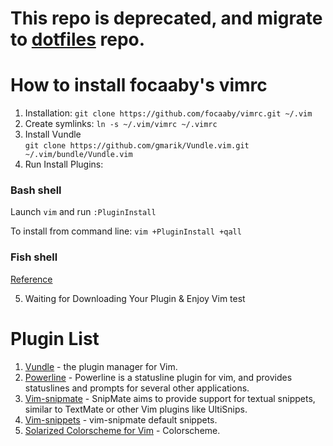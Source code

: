# This repo is deprecated, and migrate to [dotfiles](https://github.com/focaaby/dotfiles) repo.

# How to install focaaby's vimrc
1. Installation: `git clone https://github.com/focaaby/vimrc.git ~/.vim `
2. Create symlinks: `ln -s ~/.vim/vimrc ~/.vimrc`
3. Install Vundle  
  `git clone https://github.com/gmarik/Vundle.vim.git ~/.vim/bundle/Vundle.vim`
4. Run Install Plugins: 

  ### Bash shell
  Launch `vim` and run `:PluginInstall` 

  To install from command line: `vim +PluginInstall +qall`

  ### Fish shell

  [Reference](https://github.com/gmarik/Vundle.vim/wiki#faq4)

5. Waiting for Downloading Your Plugin & Enjoy Vim
test

# Plugin List
1. [Vundle](http://github.com/gmarik/vundle) - the plugin manager for Vim. 
2. [Powerline](https://github.com/powerline/powerline) - Powerline is a statusline plugin for vim, and provides statuslines and prompts for several other applications. 
3. [Vim-snipmate](https://github.com/garbas/vim-snipmate) - SnipMate aims to provide support for textual snippets, similar to TextMate or other Vim plugins like UltiSnips. 
4. [Vim-snippets](https://github.com/honza/vim-snippets) - vim-snipmate default snippets. 
5. [Solarized Colorscheme for Vim](http://ethanschoonover.com/solarized/vim-colors-solarized) - Colorscheme. 
